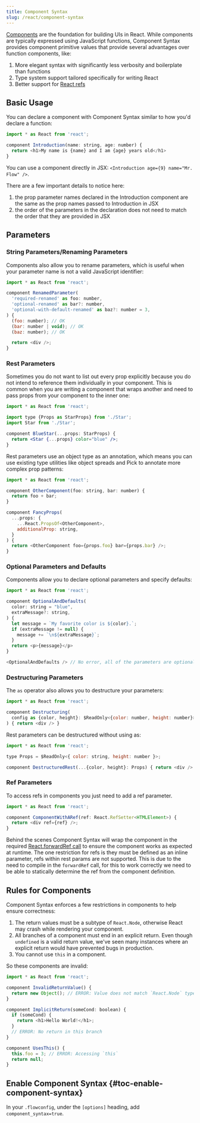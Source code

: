 ```yaml
---
title: Component Syntax
slug: /react/component-syntax
---
```


[Components](https://react.dev/learn/your-first-component) are the foundation for building UIs in React. While components are typically expressed using JavaScript functions, Component Syntax provides component primitive values that provide several advantages over function components, like:

1. More elegant syntax with significantly less verbosity and boilerplate than functions
2. Type system support tailored specifically for writing React
3. Better support for [React refs](https://react.dev/learn/manipulating-the-dom-with-refs)

## Basic Usage
You can declare a component with Component Syntax similar to how you'd declare a function:

```js flow-check
import * as React from 'react';

component Introduction(name: string, age: number) {
  return <h1>My name is {name} and I am {age} years old</h1>
}
```

You can use a component directly in JSX: `<Introduction age={9} name="Mr. Flow" />`.

There are a few important details to notice here:

1. the prop parameter names declared in the Introduction component are the same as the prop names passed to Introduction in JSX
2. the order of the parameters in the declaration does not need to match the order that they are provided in JSX

## Parameters

### String Parameters/Renaming Parameters

Components also allow you to rename parameters, which is useful when your parameter name is not a valid JavaScript identifier:

```js flow-check
import * as React from 'react';

component RenamedParameter(
  'required-renamed' as foo: number,
  'optional-renamed' as bar?: number,
  'optional-with-default-renamed' as baz?: number = 3,
) {
  (foo: number); // OK
  (bar: number | void); // OK
  (baz: number); // OK

  return <div />;
}
```

### Rest Parameters

Sometimes you do not want to list out every prop explicitly because you do not intend to reference them individually in your component. This is common when you are writing a component that wraps another and need to pass props from your component to the inner one:

```jsx
import * as React from 'react';

import type {Props as StarProps} from './Star';
import Star from './Star';

component BlueStar(...props: StarProps) {
  return <Star {...props} color="blue" />;
}
```

Rest parameters use an object type as an annotation, which means you can use existing type utilities like object spreads and Pick to annotate more complex prop patterns:

```js flow-check
import * as React from 'react';

component OtherComponent(foo: string, bar: number) {
  return foo + bar;
}

component FancyProps(
  ...props: {
    ...React.PropsOf<OtherComponent>,
    additionalProp: string,
  }
) {
  return <OtherComponent foo={props.foo} bar={props.bar} />;
}
```

### Optional Parameters and Defaults

Components allow you to declare optional parameters and specify defaults:

```js flow-check
import * as React from 'react';

component OptionalAndDefaults(
  color: string = "blue",
  extraMessage?: string,
) {
  let message = `My favorite color is ${color}.`;
  if (extraMessage != null) {
    message += `\n${extraMessage}`;
  }
  return <p>{message}</p>
}

<OptionalAndDefaults /> // No error, all of the parameters are optional!
```

### Destructuring Parameters

The `as` operator also allows you to destructure your parameters:

```js flow-check
import * as React from 'react';

component Destructuring(
  config as {color, height}: $ReadOnly<{color: number, height: number}>,
) { return <div /> }
```

Rest parameters can be destructured without using as:

```js flow-check
import * as React from 'react';

type Props = $ReadOnly<{ color: string, height: number }>;

component DestructuredRest(...{color, height}: Props) { return <div /> }
```

### Ref Parameters

To access refs in components you just need to add a ref parameter.

```js flow-check
import * as React from 'react';

component ComponentWithARef(ref: React.RefSetter<HTMLElement>) {
  return <div ref={ref} />;
}
```

Behind the scenes Component Syntax will wrap the component in the required [React.forwardRef call](https://react.dev/reference/react/forwardRef) to ensure the component works as expected at runtime. The one restriction for refs is they must be defined as an inline parameter, refs within rest params are not supported. This is due to the need to compile in the `forwardRef` call, for this to work correctly we need to be able to statically determine the ref from the component definition.

## Rules for Components

Component Syntax enforces a few restrictions in components to help ensure correctness:

1. The return values must be a subtype of `React.Node`, otherwise React may crash while rendering your component.
2. All branches of a component must end in an explicit return. Even though `undefined` is a valid return value, we've seen many instances where an explicit return would have prevented bugs in production.
3. You cannot use `this` in a component.

So these components are invalid:

```js flow-check
import * as React from 'react';

component InvalidReturnValue() {
  return new Object(); // ERROR: Value does not match `React.Node` type
}

component ImplicitReturn(someCond: boolean) {
  if (someCond) {
    return <h1>Hello World!</h1>;
  }
  // ERROR: No return in this branch
}

component UsesThis() {
  this.foo = 3; // ERROR: Accessing `this`
  return null;
}
```

## Enable Component Syntax {#toc-enable-component-syntax}

In your `.flowconfig`, under the `[options]` heading, add `component_syntax=true`.
